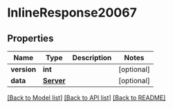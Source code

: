 # InlineResponse20067

## Properties
Name | Type | Description | Notes
------------ | ------------- | ------------- | -------------
**version** | **int** |  | [optional] 
**data** | [**Server**](Server.md) |  | [optional] 

[[Back to Model list]](../README.md#documentation-for-models) [[Back to API list]](../README.md#documentation-for-api-endpoints) [[Back to README]](../README.md)

